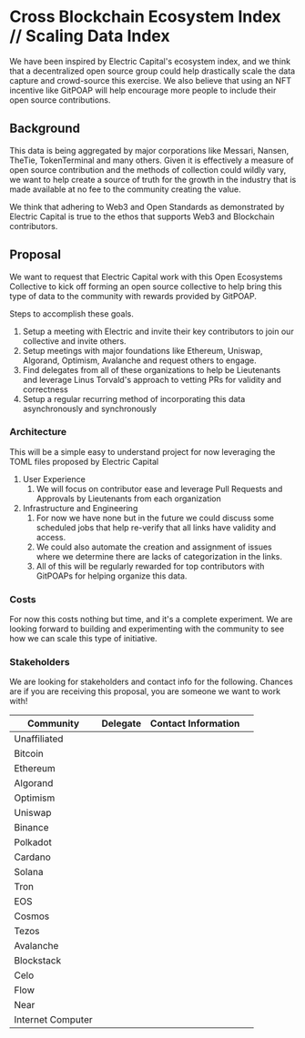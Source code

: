 # Cross Blockchain Ecosystem Index // Scaling Data Index

We have been inspired by Electric Capital's ecosystem index, and we think that a decentralized open source group could 
help drastically scale the data capture and crowd-source this exercise. We also believe that using an NFT incentive like
GitPOAP will help encourage more people to include their open source contributions.

## Background

This data is being aggregated by major corporations like Messari, Nansen, TheTie, TokenTerminal and many others. Given it 
is effectively a measure of open source contribution and the methods of collection could wildly vary, we want to help 
create a source of truth for the growth in the industry that is made available at no fee to the community creating the value.

We think that adhering to Web3 and Open Standards as demonstrated by Electric Capital is true to the ethos that supports
Web3 and Blockchain contributors.

## Proposal

We want to request that Electric Capital work with this Open Ecosystems Collective to kick off forming an open source
collective to help bring this type of data to the community with rewards provided by GitPOAP.

Steps to accomplish these goals.
1. Setup a meeting with Electric and invite their key contributors to join our collective and invite others.
2. Setup meetings with major foundations like Ethereum, Uniswap, Algorand, Optimism, Avalanche and request others to engage.
3. Find delegates from all of these organizations to help be Lieutenants and leverage Linus Torvald's approach to vetting PRs for validity and correctness
4. Setup a regular recurring method of incorporating this data asynchronously and synchronously

### Architecture

This will be a simple easy to understand project for now leveraging the TOML files proposed by Electric Capital
1. User Experience
   1. We will focus on contributor ease and leverage Pull Requests and Approvals by Lieutenants from each organization
2. Infrastructure and Engineering
   1. For now we have none but in the future we could discuss some scheduled jobs that help re-verify that all links have validity and access. 
   2. We could also automate the creation and assignment of issues where we determine there are lacks of categorization in the links.
   3. All of this will be regularly rewarded for top contributors with GitPOAPs for helping organize this data. 

### Costs

For now this costs nothing but time, and it's a complete experiment. We are looking forward to building and experimenting with the community 
to see how we can scale this type of initiative. 

### Stakeholders

We are looking for stakeholders and contact info for the following. Chances are if you are receiving this proposal, you are someone we want to work with!

| Community         | Delegate | Contact Information |     |
|-------------------|----------|---------------------|-----|
| Unaffiliated      |          |                     |     |
| Bitcoin           |          |                     |     |
| Ethereum          |          |                     |     |
| Algorand          |          |                     |     |
| Optimism          |          |                     |     |
| Uniswap           |          |                     |     |
| Binance           |          |                     |     |
| Polkadot          |          |                     |     |
| Cardano           |          |                     |     |
| Solana            |          |                     |     |
| Tron              |          |                     |     |
| EOS               |          |                     |     |
| Cosmos            |          |                     |     |
| Tezos             |          |                     |     |
| Avalanche         |          |                     |     |
| Blockstack        |          |                     |     |
| Celo              |          |                     |     |
| Flow              |          |                     |     |
| Near              |          |                     |     |
| Internet Computer |          |                     |     |
